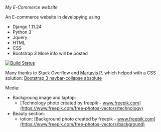 *My E-Commerce website*

An E-commerce website in developying using 
 - Django 1.11.24
 - Python 3
 - Jquery
 - HTML
 - CSS
 - Bootstrap 3
More info will be posted

[![Build Status](https://travis-ci.com/SalvatoreFiengo/myecommerce.svg?branch=master)](https://travis-ci.com/SalvatoreFiengo/myecommerce)

Many thanks to Stack Overflow and [Martavis P.](https://stackoverflow.com/users/2693236/martavis-p) which helped with a CSS solution: 
[Bootstrap 3 navbar-collapse absolute](https://stackoverflow.com/questions/23403923/make-bootstrap-3-collapsed-menu-overlay-page) 

Media:

- Backgroung image and laptop:
    - [Technology photo created by freepik - www.freepik.com](https://www.freepik.com/free-photos-vectors/technology)
- Beauty section: 
    - lotion:
        [Background photo created by freepik - www.freepik.com](https://www.freepik.com/free-photos-vectors/background)